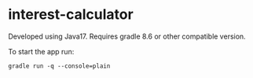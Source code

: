 # interest-calculator

Developed using Java17. Requires gradle 8.6 or other compatible version.

To start the app run:
```
gradle run -q --console=plain
```